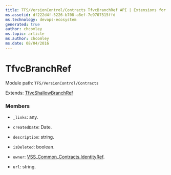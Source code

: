 ```yaml
---
title: TFS/VersionControl/Contracts TfvcBranchRef API | Extensions for Azure DevOps Services
ms.assetid: df222d4f-5226-b708-a8ef-7e9707515ffd
ms.technology: devops-ecosystem
generated: true
author: chcomley
ms.topic: article
ms.author: chcomley
ms.date: 08/04/2016
---
```


# TfvcBranchRef

Module path: `TFS/VersionControl/Contracts`

Extends: [TfvcShallowBranchRef](../../../TFS/VersionControl/Contracts/TfvcShallowBranchRef.md)

### Members

* `_links`: any. 

* `createdDate`: Date. 

* `description`: string. 

* `isDeleted`: boolean. 

* `owner`: [VSS_Common_Contracts.IdentityRef](../../../VSS/WebApi/Contracts/IdentityRef.md). 

* `url`: string. 

